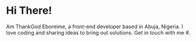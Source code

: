 # Hi There!

Am ThankGod Eboreime, a front-end developer based in Abuja, Nigeria. I love coding and sharing ideas to bring out solutions. Get in touch with me #.
